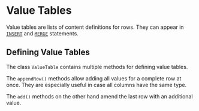 # Value Tables

Value tables are lists of content definitions for rows. They can appear in [`INSERT`](../statements/insert.md) and [`MERGE`](../statements/merge.md) statements.

## Defining Value Tables

The class `ValueTable` contains multiple methods for defining value tables.

The `appendRow()` methods allow adding all values for a complete row at once. They are especially useful in case all columns have the same type.

The `add()` methods on the other hand amend the last row with an additional value.